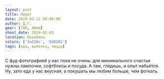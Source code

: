 ```yaml
---
layout: post
title: Пирог
date: 2019-03-12 00:00:00
author: Д.Г.
gear: [70D, 40mm]
shoot_date: 2019-02-03
location: Нахабино
colors: ['1a120c', '020101']
tags: [еда, выпечка, пицца]
---
```

С фуд-фотографией у нас пока не очень: для минимального счастья нужны лампочки, софтбоксы и посуда. А там, глядишь, и опыт набьётся. Ну, зато еда у нас вкусная, а покушать мы любим больше, чем фоткать.
